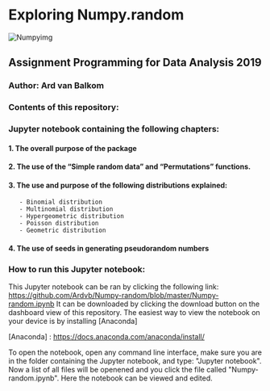 # Exploring Numpy.random

![Numpyimg](https://user-images.githubusercontent.com/47186083/68139099-76952400-ff21-11e9-8c68-7b63f2f52266.jpeg)


## Assignment Programming for Data Analysis 2019
### Author: Ard van Balkom


### Contents of this repository:

### Jupyter notebook containing the following chapters:

#### 1. The overall purpose of the package
#### 2. The use of the “Simple random data” and “Permutations” functions.
#### 3. The use and purpose of the following distributions explained:
       - Binomial distribution
       - Multinomial distribution
       - Hypergeometric distribution
       - Poisson distribution
       - Geometric distribution
#### 4. The use of seeds in generating pseudorandom numbers
      
### How to run this Jupyter notebook:

This Jupyter notebook can be ran by clicking the following link: https://github.com/Ardvb/Numpy-random/blob/master/Numpy-random.ipynb
It can be downloaded by clicking the download button on the dashboard view of this repository.
The easiest way to view the notebook on your device is by installing [Anaconda]

[Anaconda] : https://docs.anaconda.com/anaconda/install/

To open the notebook, open any command line interface, make sure you are in the folder containing the Jupyter notebook, and type: "Jupyter notebook". Now a list of all files will be openened and you click the file called "Numpy-random.ipynb". Here the notebook can be viewed and edited.


